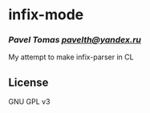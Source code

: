 # infix-mode
### _Pavel Tomas <pavelth@yandex.ru>_

My attempt to make infix-parser in CL
## License

GNU GPL v3
